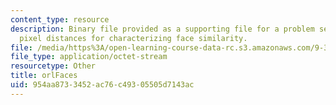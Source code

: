 ```yaml
---
content_type: resource
description: Binary file provided as a supporting file for a problem set on using
  pixel distances for characterizing face similarity.
file: /media/https%3A/open-learning-course-data-rc.s3.amazonaws.com/9-35-sensation-and-perception-spring-2009/954aa8733452ac76c49305505d7143ac_orlFaces.mat
file_type: application/octet-stream
resourcetype: Other
title: orlFaces
uid: 954aa873-3452-ac76-c493-05505d7143ac
---
```

